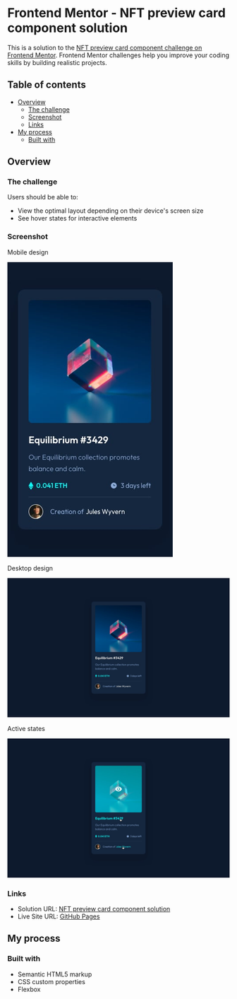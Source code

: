 # Frontend Mentor - NFT preview card component solution

This is a solution to the [NFT preview card component challenge on Frontend Mentor](https://www.frontendmentor.io/challenges/nft-preview-card-component-SbdUL_w0U). Frontend Mentor challenges help you improve your coding skills by building realistic projects. 

## Table of contents

- [Overview](#overview)
  - [The challenge](#the-challenge)
  - [Screenshot](#screenshot)
  - [Links](#links)
- [My process](#my-process)
  - [Built with](#built-with)

## Overview

### The challenge

Users should be able to:

- View the optimal layout depending on their device's screen size
- See hover states for interactive elements

### Screenshot

Mobile design

![](assets/design/mobile-design.jpg)

Desktop design

![](assets/design/desktop-design.jpg)

Active states

![](assets/design/active-states.jpg)

### Links

- Solution URL: [NFT preview card component solution](https://www.frontendmentor.io/solutions/nft-preview-card-component-solution-DuobMbQVTR)
- Live Site URL: [GitHub Pages](https://jimaloko.github.io/NFT-preview-card-component/)

## My process

### Built with

- Semantic HTML5 markup
- CSS custom properties
- Flexbox
